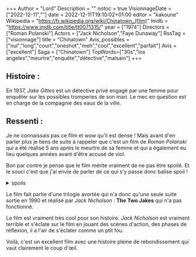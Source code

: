 +++
Author = "Lord"
Description = ""
notoc = true
VisionnageDate = ["2022-12-11",""]
date = 2022-12-11T19:10:02+01:00
editor = "kakoune"
Wikipedia = "https://fr.wikipedia.org/wiki/Chinatown_(film)"
Imdb = "https://www.imdb.com/title/tt0071315/"
year = ["1974"]
Directors = ["Roman Polanski"]
Actors = ["Jack Nicholson","Faye Dunaway"]
RssTag = ["visionnage"]
title = "Chinatown"
Avis_possibles = ["nul","long","court","oneshot","meh","cool","excellent","parfait"]
Avis = ["excellent"]
Saga = ["Chinatown"]
TopWords=["30s","los angeles","meurtre","enquête","détective","malsain"]
+++
## Histoire :
En 1937, *Jake Gittes* est un détective privé engagé par une femme pour enquêter sur les possibles tromperies de son mari.
Le mec en question est en charge de la compagnie des eaux de la ville.

## Ressenti :
Je ne connaissais pas ce film et wow qu'il est dense !
Mais avant d'en parler plus je tiens de suite à rappeler que c'est un film de *Roman Polanski* qui a été réalisé 5 ans après le meurtre de sa femme et qui a également eu lieu quelques années avant d'être accusé de viol.

Bon par contre je pense que le film mérite vraiment de ne pas être spoilé.
Et le souci c'est que j'ai envie de parler de ce qui s'y passe donc balise spoil !

<details><summary>spoils</summary>
C'est fou ce film.
Ça commence comme un simple film de détective qui cherche des preuves compromettantes pour un adultère.
Mais au final il se rajoute une histoire de meurtre.
Ça part ensuite dans de la manipulation politique, de la magouille financière, on rajoute un peu d'inceste et de liens familiaux hyper troubles.

Et le pire c'est que tout se tient !
Ça semble vraiment crédible du début à la fin sans en faire trop.
C'est vraiment très impressionnant.

*Robert Towne* a fait son boulot de scénariste avec brio !
La partie vraiment enquête est bien branlée, les révélations progressives avec des pistes foireuses et tout font qu'on est largué comme le personnage principal mais que plus on avance plus on cerne les autres protagonistes et leurs motivations.

J'adore les enquêtes et là c'est un régal.
En plus c'est dans un Los Angeles de 1937 avec les bagnoles d'époque et tout.
J'ai d'ailleurs lu qu'à la base il devait y avoir la voix-off de *Jack Nicholson* mais ça a été enlevé.
Ça aurait donné un aspect assez film noir un peu différent.

C'est assez étrange.
Vers la fin, on apprend donc que *Evelyn Mulwray* protège donc sa fille.
Et surtout on apprend qu'en plus d'être sa fille c'est aussi sa sœur.
Bref, pas une histoire toute rose.
Mais c'est à rapprocher à l'histoire vraie de *Jack Nicholson* (né en 1937 tiens !) qui a été élevé par ses grands parents qu'on lui a présentés comme ses parents toute sa vie.
Et ses deux sœurs sont en fait sa mère et sa tante…
Ouai ça devait pas être joli joli.

J'ai été assez décontenancé par la fin.
C'est très abrupte déjà.
Mais surtout ça ne résoud absolument pas tout et j'ai l'impression que 5 minutes de plus pour dénouer quelques fils supplémentaires n'auraient pas été de trop.
</details>

Le film fait partie d'une trilogie avortée qui n'a donc qu'une seule suite sortie en 1990 et réalisé par *Jack Nicholson* : **The Two Jakes** qui n'a pas fonctionné.

Le film est vraiment très cool pour son histoire.
*Jack Nicholson* est vraiment terrible et s'éclate sur le film en jouant des scènes d'action, des phases de réflexion, il a l'air de s'éclater comme un ptit fou.

Voilà, c'est un excellent film avec une histoire pleine de rebondissement qui vaut clairement le coup d'œil.
